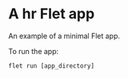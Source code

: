 # A hr Flet app

An example of a minimal Flet app.

To run the app:

```
flet run [app_directory]
```